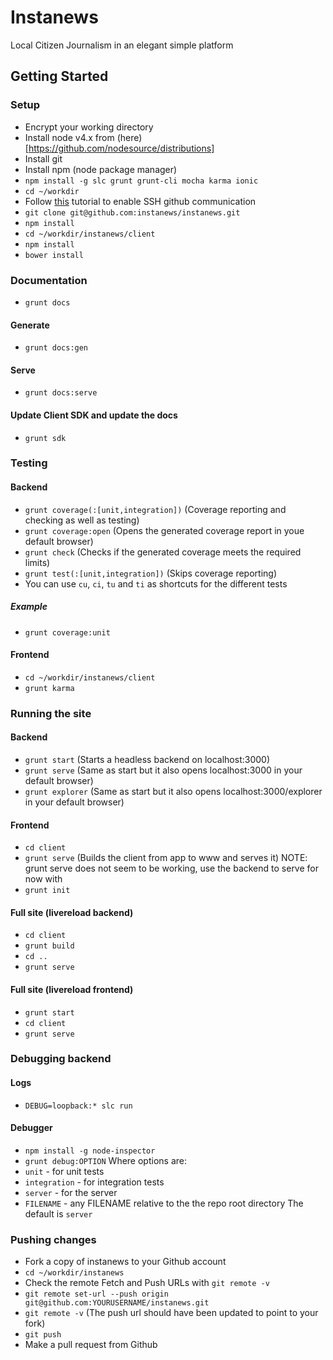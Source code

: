 # Instanews

Local Citizen Journalism in an elegant simple platform

## Getting Started

### Setup
- Encrypt your working directory
- Install node v4.x from (here)[https://github.com/nodesource/distributions]
- Install git
- Install npm (node package manager)
- ```npm install -g slc grunt grunt-cli mocha karma ionic```
- ```cd ~/workdir```
- Follow [this](https://help.github.com/articles/generating-ssh-keys/) tutorial to enable SSH github communication
- ```git clone git@github.com:instanews/instanews.git```
- ```npm install```
- ```cd ~/workdir/instanews/client```
- ```npm install```
- ```bower install```

### Documentation
- ```grunt docs```

#### Generate
- ```grunt docs:gen```

#### Serve
- ```grunt docs:serve```

#### Update Client SDK and update the docs
- ```grunt sdk```

### Testing
#### Backend
- ```grunt coverage(:[unit,integration])``` (Coverage reporting and checking as well as testing)
- ```grunt coverage:open``` (Opens the generated coverage report in youe default browser)
- ```grunt check``` (Checks if the generated coverage meets the required limits)
- ```grunt test(:[unit,integration])``` (Skips coverage reporting)
- You can use `cu`, `ci`, `tu` and `ti` as shortcuts for the different tests

##### Example
- ```grunt coverage:unit```

#### Frontend
- ```cd ~/workdir/instanews/client```
- ```grunt karma```

### Running the site
#### Backend
- ```grunt start``` (Starts a headless backend on localhost:3000)
- ```grunt serve``` (Same as start but it also opens localhost:3000 in your default browser)
- ```grunt explorer``` (Same as start but it also opens localhost:3000/explorer in your default browser)

#### Frontend
- ```cd client```
- ```grunt serve``` (Builds the client from app to www and serves it)
NOTE: grunt serve does not seem to be working, use the backend to serve for now with
- ```grunt init```

#### Full site (livereload backend)
- ```cd client```
- ```grunt build```
- ```cd ..```
- ```grunt serve```

#### Full site (livereload frontend)
- ```grunt start```
- ```cd client```
- ```grunt serve```

### Debugging backend

#### Logs
- ```DEBUG=loopback:* slc run```
 
#### Debugger
- ```npm install -g node-inspector```
- ```grunt debug:OPTION```
Where options are:
- `unit` - for unit tests
- `integration` - for integration tests
- `server` - for the server 
- `FILENAME` - any FILENAME relative to the the repo root directory
The default is `server`

### Pushing changes
- Fork a copy of instanews to your Github account
- ```cd ~/workdir/instanews```
- Check the remote Fetch and Push URLs with ```git remote -v```
- ```git remote set-url --push origin git@github.com:YOURUSERNAME/instanews.git```
- ```git remote -v``` (The push url should have been updated to point to your fork)
- ```git push```
- Make a pull request from Github
